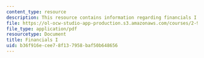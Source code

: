 ```yaml
---
content_type: resource
description: This resource contains information regarding financials I.
file: https://ol-ocw-studio-app-production.s3.amazonaws.com/courses/2-96-management-in-engineering-fall-2012/b36f916ecee78f137958baf50b648656_MIT2_96F12_lec03.pdf
file_type: application/pdf
resourcetype: Document
title: Financials I
uid: b36f916e-cee7-8f13-7958-baf50b648656
---
```

